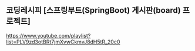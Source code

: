 ## 코딩레시피 [스프링부트(SpringBoot) 게시판(board) 프로젝트]
https://www.youtube.com/playlist?list=PLV9zd3otBRt7jmXvwCkmvJ8dH5tR_20c0
